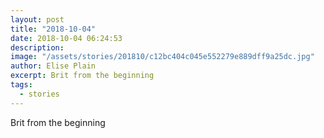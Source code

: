 ```yaml
---
layout: post
title: "2018-10-04"
date: 2018-10-04 06:24:53
description: 
image: "/assets/stories/201810/c12bc404c045e552279e889dff9a25dc.jpg"
author: Elise Plain
excerpt: Brit from the beginning
tags: 
  - stories
---
```


Brit from the beginning
<p></p>
